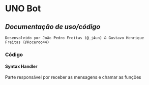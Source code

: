 # UNO Bot
## *Documentação de uso/código*

```
Desenvolvido por João Pedro Freitas (@_j4un) & Gustavo Henrique Freitas (@Roceroo44)
```

### Código

#### Syntax Handler
Parte responsável por receber as mensagens e chamar as funções 
